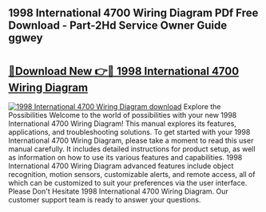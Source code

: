 ## 1998 International 4700 Wiring Diagram PDf Free Download - Part-2Hd Service Owner Guide ggwey

# <h2><a href="http://dfhuch.blite.top/?on=1998+International+4700+Wiring+Diagram">🔗Download New 👉🔴 1998 International 4700 Wiring Diagram</a></h2>

[![1998 International 4700 Wiring Diagram download](https://i.imgur.com/lujVjoI.png)](http://dfhuch.blite.top/?on=1998+International+4700+Wiring+Diagram)
Explore the Possibilities Welcome to the world of possibilities with your new 1998 International 4700 Wiring Diagram! This manual explores its features, applications, and troubleshooting solutions. To get started with your 1998 International 4700 Wiring Diagram, please take a moment to read this user manual carefully. It includes detailed instructions for product setup, as well as information on how to use its various features and capabilities. 1998 International 4700 Wiring Diagram advanced features include object recognition, motion sensors, customizable alerts, and remote access, all of which can be customized to suit your preferences via the user interface. Please Don't Hesitate 1998 International 4700 Wiring Diagram. Our customer support team is ready to answer your questions.
